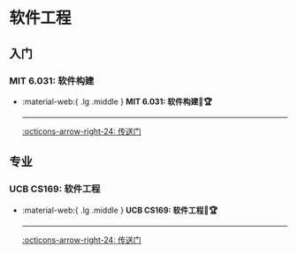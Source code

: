 # 软件工程

## 入门

### MIT 6.031: 软件构建

<div class="grid cards" markdown>

-  :material-web:{ .lg .middle } __MIT 6.031: 软件构建🎯🏆__

    ---

    [:octicons-arrow-right-24: <a href="http://web.mit.edu/6.031/www/sp21/" target="_blank"> 传送门 </a>](#)

</div>

## 专业

### UCB CS169: 软件工程

<div class="grid cards" markdown>

-  :material-web:{ .lg .middle } __UCB CS169: 软件工程🎯🏆__

    ---

    [:octicons-arrow-right-24: <a href="https://cs169.saas-class.org/" target="_blank"> 传送门 </a>](#)

</div>
